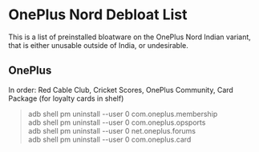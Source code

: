 # OnePlus Nord Debloat List

This is a list of preinstalled bloatware on the OnePlus Nord Indian variant, that is either unusable outside of India, or undesirable.

## OnePlus
In order: Red Cable Club, Cricket Scores, OnePlus Community, Card Package (for loyalty cards in shelf)  
>adb shell pm uninstall --user 0 com.oneplus.membership  
>adb shell pm uninstall --user 0 com.oneplus.opsports   
>adb shell pm uninstall --user 0 net.oneplus.forums  
>adb shell pm uninstall --user 0 com.oneplus.card